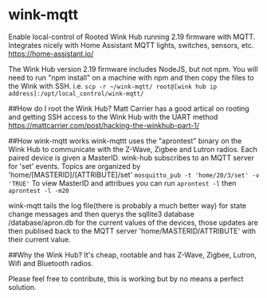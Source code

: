 # wink-mqtt
Enable local-control of Rooted Wink Hub running 2.19 firmware with MQTT. Integrates nicely with Home Assistant MQTT lights, switches, sensors, etc. https://home-assistant.io/

The Wink Hub version 2.19 firmware includes NodeJS, but not npm. You will need to run "npm install" on a machine with npm and then copy the files to the Wink with SSH. i.e. ```scp -r ~/wink-mqtt/ root@[wink hub ip address]:/opt/local_control/wink-mqtt/```

##How do I root the Wink Hub?
Matt Carrier has a good artical on rooting and getting SSH access to the Wink Hub with the UART method https://mattcarrier.com/post/hacking-the-winkhub-part-1/

##How wink-mqtt works
wink-mqttt uses the "aprontest" binary on the Wink Hub to communicate with the Z-Wave, Zigbee and Lutron radios. Each paired device is given a MasterID. wink-hub subscribes to an MQTT server for 'set' events. Topics are organized by 'home/[MASTERID]/[ATTRIBUTE]/set' ```mosquitto_pub -t 'home/20/3/set' -v 'TRUE'```
To view MasterID and attribues you can run ```aprontest -l``` then ```aprontest -l -m20```

wink-mqtt tails the log file(there is probably a much better way) for state change messages and then querys the sqllite3 database /database/apron.db for the current values of the devices, those updates are then publised back to the MQTT server 'home/MASTERID/ATTRIBUTE' with their current value.

##Why the Wink Hub?
It's cheap, rootable and has Z-Wave, Zigbee, Lutron, Wifi and Bluetooth radios.

Please feel free to contribute, this is working but by no means a perfect solution.
